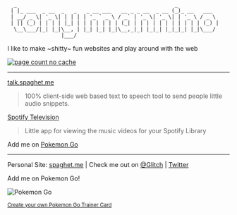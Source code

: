 ```
  _                                                  _             
 | |_ ___  _ __  _   _   _ __ ___   __ _ _ __  _ __ (_)_ __   ___  
 | __/ _ \| '_ \| | | | | '_ ` _ \ / _` | '_ \| '_ \| | '_ \ / _ \ 
 | || (_) | | | | |_| | | | | | | | (_| | | | | | | | | | | | (_) |
  \__\___/|_| |_|\__, | |_| |_| |_|\__,_|_| |_|_| |_|_|_| |_|\___/ 
                 |___/                                             
```

I like to make ~shitty~ fun websites and play around with the web

[![page count no cache](https://github-readme-budddy.glitch.me/img/page_count)](https://github-readme-buddy.glitch.me)

---

<a href="https://talk.spaghet.me" target="_blank">talk.spaghet.me</a>
> 100% client-side web based text to speech tool to send people little audio snippets.

<a href="https://immannino.github.io/SpotifyTelevision" target="_blank">Spotify Television</a>
> Little app for viewing the music videos for your Spotify Library

Add me on [Pokemon Go](https://mannino.dev/pogo/)

---
Personal Site: [spaghet.me](https://mannino.dev) | Check me out on  [@Glitch](https://glitch.com/@immannino) | [Twitter](http://twitter.com/immannino)

Add me on Pokemon Go!

![Pokemon Go](https://pkmngo-me.glitch.me/GoodBarn/0414-5988-7356/?style=map)

<sup>[Create your own Pokemon Go Trainer Card](https://pkmngo-me.glitch.me)</sup>
